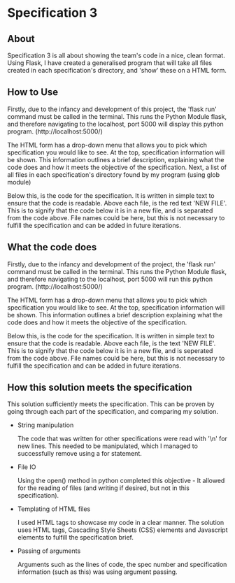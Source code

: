 Specification 3
=====
About
-----
Specification 3 is all about showing the team's code in a nice, clean format.
Using Flask, I have created a generalised program that will take all files
created in each specification's directory, and 'show' these on a HTML form.

How to Use
-------
Firstly, due to the infancy and development of this project, the 'flask run' command
must be called in the terminal. This runs the Python Module flask, and therefore navigating to
the localhost, port 5000 will display this python program. (http://localhost:5000/)

The HTML form has a drop-down menu that allows you to pick which specification
you would like to see. At the top, specification information will be shown. 
This information outlines a brief description, explaining what the code does and how it
meets the objective of the specification. Next, a list of all files in each specification's
directory found by my program (using glob module)

Below this, is the code for the specification. It is written in simple text
to ensure that the code is readable. Above each file, is the red text 'NEW FILE'. 
This is to signify that the code below it is in a new file, and is separated from the code above.
File names could be here, but this is not necessary to fulfill the specification
and can be added in future iterations.

What the code does
-----
Firstly, due to the infancy and development of the project, the 'flask run' command
must be called in the terminal. This runs the Python Module flask, and therefore navigating to
the localhost, port 5000 will run this python program. (http://localhost:5000/)

The HTML form has a drop-down menu that allows you to pick which specification
you would like to see. At the top, specification information will be shown. 
This information outlines a brief description explaining what the code does and how it
meets the objective of the specification.

Below this, is the code for the specification. It is written in simple text
to ensure that the code is readable. Above each file, is the text 'NEW FILE'. 
This is to signify that the code below it is in a new file, and is seperated from the code above.
File names could be here, but this is not necessary to fulfill the specification
and can be added in future iterations.

How this solution meets the specification
-----
This solution sufficiently meets the specification. This can be proven 
by going through each part of the specification, and comparing my solution.

* String manipulation

    The code that was written for other specifications were read with '\n' for new lines. This needed to be manipulated, 
 which I managed to successfully remove using a for statement. 

* File IO
    
    Using the open() method in python completed this objective - It allowed for the reading of files (and writing if
    desired, but not in this specification).

* Templating of HTML files

    I used HTML tags to showcase my code in a clear manner. The solution uses HTML tags, Cascading Style Sheets (CSS)
    elements and Javascript elements to fulfill the specification brief.

* Passing of arguments

    Arguments such as the lines of code, the spec number and specification information (such as this) was using 
    argument passing.

